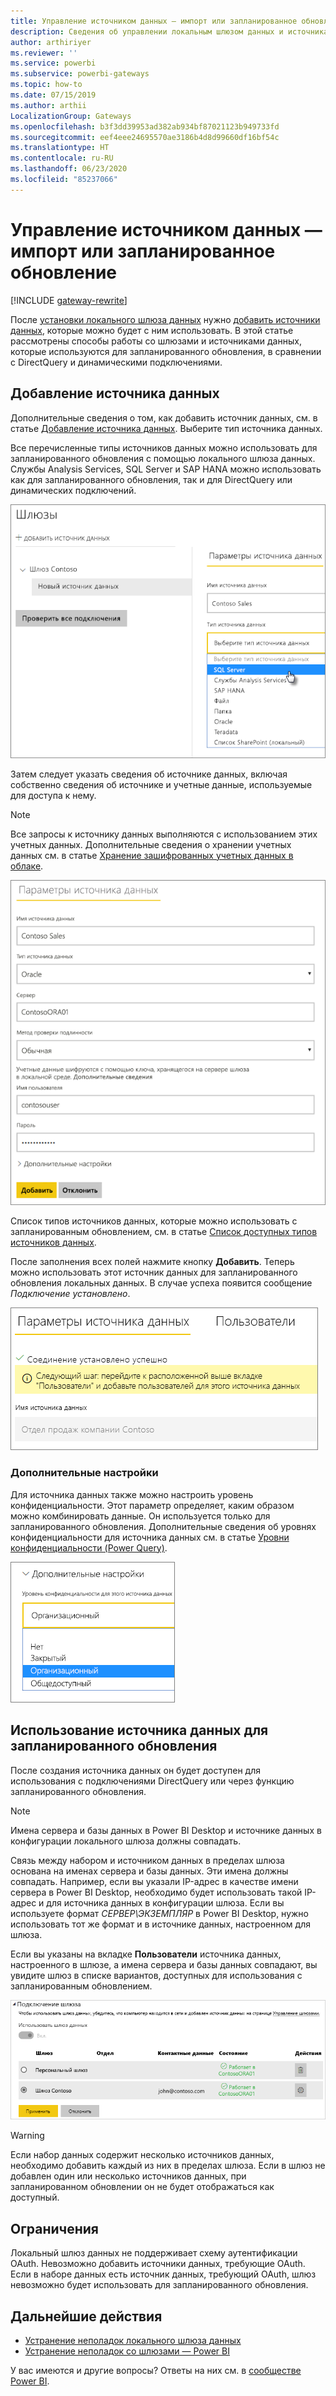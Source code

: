 ```yaml
---
title: Управление источником данных — импорт или запланированное обновление
description: Сведения об управлении локальным шлюзом данных и источниками, которые к нему относятся. Эта статья посвящена источникам данных, которые можно использовать для импорта или запланированного обновления.
author: arthiriyer
ms.reviewer: ''
ms.service: powerbi
ms.subservice: powerbi-gateways
ms.topic: how-to
ms.date: 07/15/2019
ms.author: arthii
LocalizationGroup: Gateways
ms.openlocfilehash: b3f3dd39953ad382ab934bf87021123b949733fd
ms.sourcegitcommit: eef4eee24695570ae3186b4d8d99660df16bf54c
ms.translationtype: HT
ms.contentlocale: ru-RU
ms.lasthandoff: 06/23/2020
ms.locfileid: "85237066"
---
```

# <a name="manage-your-data-source---importscheduled-refresh"></a>Управление источником данных — импорт или запланированное обновление

[!INCLUDE [gateway-rewrite](../includes/gateway-rewrite.md)]

После [установки локального шлюза данных](/data-integration/gateway/service-gateway-install) нужно [добавить источники данных](service-gateway-data-sources.md#add-a-data-source), которые можно будет с ним использовать. В этой статье рассмотрены способы работы со шлюзами и источниками данных, которые используются для запланированного обновления, в сравнении с DirectQuery и динамическими подключениями.

## <a name="add-a-data-source"></a>Добавление источника данных

Дополнительные сведения о том, как добавить источник данных, см. в статье [Добавление источника данных](service-gateway-data-sources.md#add-a-data-source). Выберите тип источника данных.

Все перечисленные типы источников данных можно использовать для запланированного обновления с помощью локального шлюза данных. Службы Analysis Services, SQL Server и SAP HANA можно использовать как для запланированного обновления, так и для DirectQuery или динамических подключений.

![Выбор источника данных](media/service-gateway-enterprise-manage-scheduled-refresh/datasourcesettings2.png)

Затем следует указать сведения об источнике данных, включая собственно сведения об источнике и учетные данные, используемые для доступа к нему.

> [!NOTE]
> Все запросы к источнику данных выполняются с использованием этих учетных данных. Дополнительные сведения о хранении учетных данных см. в статье [Хранение зашифрованных учетных данных в облаке](service-gateway-data-sources.md#store-encrypted-credentials-in-the-cloud).

![Задание параметров источников данных](media/service-gateway-enterprise-manage-scheduled-refresh/datasourcesettings3-oracle.png)

Список типов источников данных, которые можно использовать с запланированным обновлением, см. в статье [Список доступных типов источников данных](service-gateway-data-sources.md#list-of-available-data-source-types).

После заполнения всех полей нажмите кнопку **Добавить**. Теперь можно использовать этот источник данных для запланированного обновления локальных данных. В случае успеха появится сообщение *Подключение установлено*.

![Отображение состояния подключения](media/service-gateway-enterprise-manage-scheduled-refresh/datasourcesettings4.png)

### <a name="advanced-settings"></a>Дополнительные настройки

Для источника данных также можно настроить уровень конфиденциальности. Этот параметр определяет, каким образом можно комбинировать данные. Он используется только для запланированного обновления. Дополнительные сведения об уровнях конфиденциальности для источника данных см. в статье [Уровни конфиденциальности (Power Query)](https://support.office.com/article/Privacy-levels-Power-Query-CC3EDE4D-359E-4B28-BC72-9BEE7900B540).

![Настройка уровня конфиденциальности](media/service-gateway-enterprise-manage-scheduled-refresh/datasourcesettings9.png)

## <a name="use-the-data-source-for-scheduled-refresh"></a>Использование источника данных для запланированного обновления

После создания источника данных он будет доступен для использования с подключениями DirectQuery или через функцию запланированного обновления.

> [!NOTE]
> Имена сервера и базы данных в Power BI Desktop и источнике данных в конфигурации локального шлюза должны совпадать.

Связь между набором и источником данных в пределах шлюза основана на именах сервера и базы данных. Эти имена должны совпадать. Например, если вы указали IP-адрес в качестве имени сервера в Power BI Desktop, необходимо будет использовать такой IP-адрес и для источника данных в конфигурации шлюза. Если вы используете формат *СЕРВЕР\ЭКЗЕМПЛЯР* в Power BI Desktop, нужно использовать тот же формат и в источнике данных, настроенном для шлюза.

Если вы указаны на вкладке **Пользователи** источника данных, настроенного в шлюзе, а имена сервера и базы данных совпадают, вы увидите шлюз в списке вариантов, доступных для использования с запланированным обновлением.

![Отображение пользователей](media/service-gateway-enterprise-manage-scheduled-refresh/powerbi-gateway-enterprise-schedule-refresh.png)

> [!WARNING]
> Если набор данных содержит несколько источников данных, необходимо добавить каждый из них в пределах шлюза. Если в шлюз не добавлен один или несколько источников данных, при запланированном обновлении он не будет отображаться как доступный.

## <a name="limitations"></a>Ограничения

Локальный шлюз данных не поддерживает схему аутентификации OAuth. Невозможно добавить источники данных, требующие OAuth. Если в наборе данных есть источник данных, требующий OAuth, шлюз невозможно будет использовать для запланированного обновления.

## <a name="next-steps"></a>Дальнейшие действия

* [Устранение неполадок локального шлюза данных](/data-integration/gateway/service-gateway-tshoot)
* [Устранение неполадок со шлюзами — Power BI](service-gateway-onprem-tshoot.md)

У вас имеются и другие вопросы? Ответы на них см. в [сообществе Power BI](https://community.powerbi.com/).
